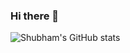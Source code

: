 ### Hi there 👋
![Shubham's GitHub stats](https://github-readme-stats.vercel.app/api?username=MeWagh&show_icons=true&theme=radical)

<!--
**MeWagh/MeWagh** is a ✨ _special_ ✨ repository because its `README.md` (this file) appears on your GitHub profile.

Here are some ideas to get you started:

- 🔭 I’m currently working on ...
- 🌱 I’m currently learning ...
- 👯 I’m looking to collaborate on ...
- 🤔 I’m looking for help with ...
- 💬 Ask me about ...
- 📫 How to reach me: ...
- 😄 Pronouns: ...
- ⚡ Fun fact: ...

- 👋 Hi, I’m Shubham
- 👀 I’m interested in microservice , Job secheduling, Architecture designs
- 🌱 I’m currently learning multi tenant design for Saas App
- 💞️ I’m looking to collaborate on Anything related to Scientific workflow and data processing.
-->
